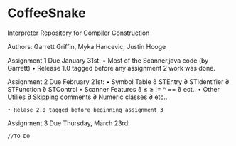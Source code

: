 # CoffeeSnake
Interpreter Repository for Compiler Construction 

Authors: Garrett Griffin, Myka Hancevic, Justin Hooge

Assignment 1 Due January 31st: 
    • Most of the Scanner.java code (by Garrett)
    • Release 1.0 tagged before any assignment 2 work was done.

Assignment 2 Due February 21st:
    • Symbol Table
        ∂ STEntry
        ∂ STIdentifier
        ∂ STFunction
        ∂ STControl
    • Scanner Features
        ∂ ≤ ≥ != ^ ==
        ∂ ect..
    • Other Utilies
        ∂ Skipping comments
        ∂ Numeric classes
        ∂ etc..

    • Relase 2.0 tagged before beginning assignment 3


Assignment 3 Due Thursday, March 23rd:
    

    //TO DO

